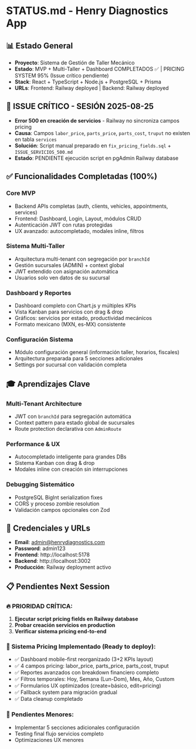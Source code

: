 # STATUS.md - Henry Diagnostics App

## 📊 Estado General
- **Proyecto**: Sistema de Gestión de Taller Mecánico
- **Estado**: MVP + Multi-Taller + Dashboard COMPLETADOS ✅ | PRICING SYSTEM 95% (Issue crítico pendiente)
- **Stack**: React + TypeScript + Node.js + PostgreSQL + Prisma
- **URLs**: Frontend: Railway deployed | Backend: Railway deployed

## 🚨 ISSUE CRÍTICO - SESIÓN 2025-08-25
- **Error 500 en creación de servicios** - Railway no sincroniza campos pricing
- **Causa**: Campos `labor_price`, `parts_price`, `parts_cost`, `truput` no existen en tabla `services`  
- **Solución**: Script manual preparado en `fix_pricing_fields.sql` + `ISSUE_SERVICIOS_500.md`
- **Estado**: PENDIENTE ejecución script en pgAdmin Railway database

## ✅ Funcionalidades Completadas (100%)

### Core MVP
- Backend APIs completas (auth, clients, vehicles, appointments, services)
- Frontend: Dashboard, Login, Layout, módulos CRUD
- Autenticación JWT con rutas protegidas
- UX avanzado: autocompletado, modales inline, filtros

### Sistema Multi-Taller
- Arquitectura multi-tenant con segregación por `branchId`
- Gestión sucursales (ADMIN) + context global
- JWT extendido con asignación automática
- Usuarios solo ven datos de su sucursal

### Dashboard y Reportes
- Dashboard completo con Chart.js y múltiples KPIs
- Vista Kanban para servicios con drag & drop
- Gráficos: servicios por estado, productividad mecánicos
- Formato mexicano (MXN, es-MX) consistente

### Configuración Sistema
- Módulo configuración general (información taller, horarios, fiscales)
- Arquitectura preparada para 5 secciones adicionales
- Settings por sucursal con validación completa

## 🎓 Aprendizajes Clave

### Multi-Tenant Architecture
- JWT con `branchId` para segregación automática
- Context pattern para estado global de sucursales
- Route protection declarativa con `AdminRoute`

### Performance & UX
- Autocompletado inteligente para grandes DBs
- Sistema Kanban con drag & drop
- Modales inline con creación sin interrupciones

### Debugging Sistemático
- PostgreSQL BigInt serialization fixes
- CORS y proceso zombie resolution
- Validación campos opcionales con Zod

## 🚀 Credenciales y URLs
- **Email**: admin@henrydiagnostics.com
- **Password**: admin123
- **Frontend**: http://localhost:5178
- **Backend**: http://localhost:3002
- **Producción**: Railway deployment activo

## 📋 Pendientes Next Session
### 🔥 PRIORIDAD CRÍTICA:
1. **Ejecutar script pricing fields en Railway database**
2. **Probar creación servicios en production** 
3. **Verificar sistema pricing end-to-end**

### 📱 Sistema Pricing Implementado (Ready to deploy):
- ✅ Dashboard mobile-first reorganizado (3+2 KPIs layout)
- ✅ 4 campos pricing: labor_price, parts_price, parts_cost, truput  
- ✅ Reportes avanzados con breakdown financiero completo
- ✅ Filtros temporales: Hoy, Semana (Lun-Dom), Mes, Año, Custom
- ✅ Formularios UX optimizados (create=básico, edit=pricing)
- ✅ Fallback system para migración gradual
- ✅ Data cleanup completado

### 🔧 Pendientes Menores:
- Implementar 5 secciones adicionales configuración
- Testing final flujo servicios completo  
- Optimizaciones UX menores

